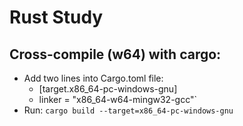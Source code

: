 # Rust Study

## Cross-compile (w64) with cargo:

- Add two lines into Cargo.toml file:
  - [target.x86_64-pc-windows-gnu]
  - linker = "x86_64-w64-mingw32-gcc"`
- Run: `cargo build --target=x86_64-pc-windows-gnu`
